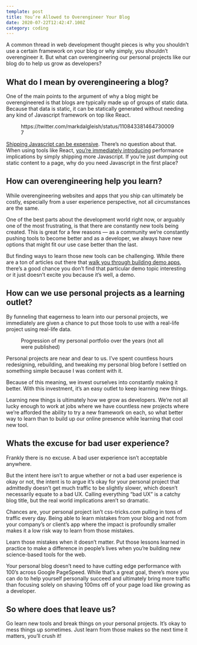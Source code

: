 ```yaml
---
template: post
title: You’re Allowed to Overengineer Your Blog
date: 2020-07-22T12:42:47.100Z
category: coding
---
```

A common thread in web development thought pieces is why you shouldn’t use a certain framework on your blog or why simply, you shouldn’t overengineer it. But what can overengineering our personal projects like our blog do to help us grow as developers?

## What do I mean by overengineering a blog?

One of the main points to the argument of why a blog might be overengineered is that blogs are typically made up of groups of static data. Because that data is static, it can be statically generated without needing any kind of Javascript framework on top like React.

<figure><img src="/assets/tweet-webpack-babel-typescript-react-emotion-static-blog-with-3-posts.jpg" alt="" /><figcaption>https://twitter.com/markdalgleish/status/1108433814647300097</figcaption></figure>

[Shipping Javascript can be expensive](https://medium.com/@addyosmani/the-cost-of-javascript-in-2018-7d8950fbb5d4). There’s no question about that. When using tools like React, [you’re immediately introducing](https://iainbean.com/posts/2020/your-blog-doesnt-need-a-javascript-framework/) performance implications by simply shipping more Javascript. If you’re just dumping out static content to a page, why do you need Javascript in the first place?

## How can overengineering help you learn?

While overengineering websites and apps that you ship can ultimately be costly, especially from a user experience perspective, not all circumstances are the same.

One of the best parts about the development world right now, or arguably one of the most frustrating, is that there are constantly new tools being created. This is great for a few reasons — as a community we’re constantly pushing tools to become better and as a developer, we always have new options that might fit our use case better than the last.

But finding ways to learn those new tools can be challenging. While there are a ton of articles out there that [walk you through building demo apps](https://www.freecodecamp.org/news/author/colbyfayock/), there’s a good chance you don’t find that particular demo topic interesting or it just doesn’t excite you because it’s well, a demo.

## How can we use personal projects as a learning outlet?

By funneling that eagerness to learn into our personal projects, we immediately are given a chance to put those tools to use with a real-life project using real-life data.

<figure><img src="/assets/colby-fayock-portfolio.jpg" alt="" /><figcaption>Progression of my personal portfolio over the years (not all were published)</figcaption></figure>

Personal projects are near and dear to us. I’ve spent countless hours redesigning, rebuilding, and tweaking my personal blog before I settled on something simple because I was content with it.

Because of this meaning, we invest ourselves into constantly making it better. With this investment, it’s an easy outlet to keep learning new things.

Learning new things is ultimately how we grow as developers. We’re not all lucky enough to work at jobs where we have countless new projects where we’re afforded the ability to try a new framework on each, so what better way to learn than to build up our online presence while learning that cool new tool.

## Whats the excuse for bad user experience?

Frankly there is no excuse. A bad user experience isn’t acceptable anywhere.

But the intent here isn’t to argue whether or not a bad user experience is okay or not, the intent is to argue it’s okay for your personal project that admittedly doesn’t get much traffic to be slightly slower, which doesn’t necessarily equate to a bad UX. Calling everything “bad UX” is a catchy blog title, but the real world implications aren’t so dramatic.

Chances are, your personal project isn’t css-tricks.com pulling in tons of traffic every day. Being able to learn mistakes from your blog and not from your company’s or client’s app where the impact is profoundly smaller makes it a low risk way to learn from those mistakes.

Learn those mistakes when it doesn’t matter. Put those lessons learned in practice to make a difference in people’s lives when you’re building new science-based tools for the web.

Your personal blog doesn’t need to have cutting edge performance with 100’s across Google PageSpeed. While that’s a great goal, there’s more you can do to help yourself personally succeed and ultimately bring more traffic than focusing solely on shaving 100ms off of your page load like growing as a developer.

## So where does that leave us?

Go learn new tools and break things on your personal projects. It’s okay to mess things up sometimes. Just learn from those makes so the next time it matters, you’ll crush it!